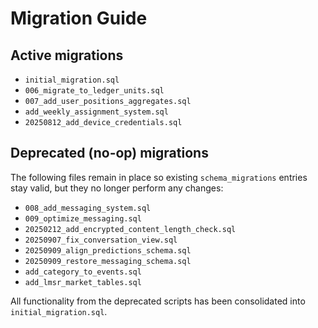 # Migration Guide

## Active migrations
- `initial_migration.sql`
- `006_migrate_to_ledger_units.sql`
- `007_add_user_positions_aggregates.sql`
- `add_weekly_assignment_system.sql`
- `20250812_add_device_credentials.sql`

## Deprecated (no-op) migrations
The following files remain in place so existing `schema_migrations` entries stay valid, but they no longer perform any changes:
- `008_add_messaging_system.sql`
- `009_optimize_messaging.sql`
- `20250212_add_encrypted_content_length_check.sql`
- `20250907_fix_conversation_view.sql`
- `20250909_align_predictions_schema.sql`
- `20250909_restore_messaging_schema.sql`
- `add_category_to_events.sql`
- `add_lmsr_market_tables.sql`

All functionality from the deprecated scripts has been consolidated into `initial_migration.sql`.
